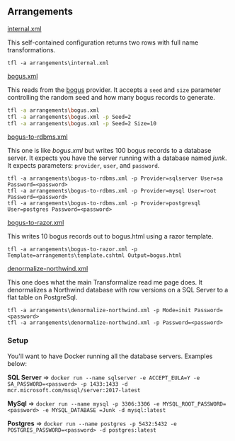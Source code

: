 ﻿## Arrangements

[internal.xml](internal.xml)

This self-contained configuration returns two rows with full name transformations.

`tfl -a arrangements\internal.xml`

[bogus.xml](bogus.xml)

This reads from the [bogus](https://github.com/dalenewman/Transformalize.Provider.Bogus) provider.  It accepts a `seed` and `size` parameter controlling 
the random seed and how many bogus records to generate.

```bash
tfl -a arrangements\bogus.xml
tfl -a arrangements\bogus.xml -p Seed=2
tfl -a arrangements\bogus.xml -p Seed=2 Size=10
```

[bogus-to-rdbms.xml](bogus-to-rdbms.xml)

This one is like *bogus.xml* but writes 100 bogus records to a database server.  It expects you 
have the server running with a database named *junk*.  It expects parameters: `provider`, `user`, and `password`.

```
tfl -a arrangements\bogus-to-rdbms.xml -p Provider=sqlserver User=sa Password=<password>
tfl -a arrangements\bogus-to-rdbms.xml -p Provider=mysql User=root Password=<password>
tfl -a arrangements\bogus-to-rdbms.xml -p Provider=postgresql User=postgres Password=<password>
```

[bogus-to-razor.xml](bogus-to-razor.xml)

This writes 10 bogus records out to bogus.html using a razor template.

```
tfl -a arrangements\bogus-to-razor.xml -p Template=arrangements\template.cshtml Output=bogus.html
```

[denormalize-northwind.xml](denormalize-northwind.xml)

This one does what the main Transformalize read me page does. It denormalizes a Northwind database with row versions 
on a SQL Server to a flat table on PostgreSql.

```
tfl -a arrangements\denormalize-northwind.xml -p Mode=init Password=<password>
tfl -a arrangements\denormalize-northwind.xml -p Password=<password>
```

### Setup
You'll want to have Docker running all the database servers.  Examples below:

**SQL Server** => `docker run --name sqlserver -e ACCEPT_EULA=Y -e SA_PASSWORD=<password> -p 1433:1433 -d mcr.microsoft.com/mssql/server:2017-latest`

**MySql** => `docker run --name mysql -p 3306:3306 -e MYSQL_ROOT_PASSWORD=<password> -e MYSQL_DATABASE
=Junk -d mysql:latest`

**Postgres** => `docker run --name postgres -p 5432:5432 -e POSTGRES_PASSWORD=<password> -d postgres:latest`